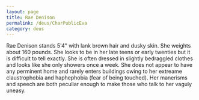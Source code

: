 ```yaml
---
layout: page
title: Rae Denison
permalink: /deus/CharPublicEva
category: deus
---
```

Rae Denison stands 5'4&quot; with lank brown hair and dusky skin. She weights about 160 pounds. She looks to be in her late teens or early twenties but it is difficult to tell exactly. She is often dressed in slightly bedraggled clothes and looks like she only showers once a week. She does not appear to have any perminent home and rarely enters buildings owing to her extreame claustrophobia and haphephobia (fear of being touched). Her manerisms and speech are both peculiar enough to make those who talk to her vaguly uneasy.

